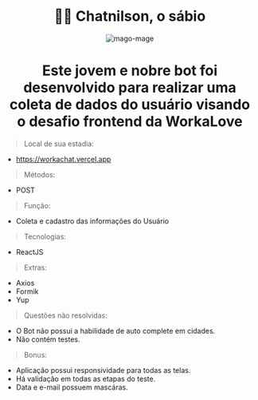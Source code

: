 <div align="center">
  <h1>🧙‍♂️ Chatnilson, o sábio </h1>
  
![mago-mage](https://user-images.githubusercontent.com/80493033/182497139-e60308a1-f4d0-423a-a66e-61a3d5c71694.gif)
  
</div>

<div align="center">
<h1> Este jovem e nobre bot foi desenvolvido para realizar uma coleta de dados do usuário visando o desafio frontend da WorkaLove </h1>
</div>

>Local de sua estadia:
- https://workachat.vercel.app
  
>Métodos:
- POST
  
>Função:
- Coleta e cadastro das informações do Usuário
  
>Tecnologias:
- ReactJS
  
>Extras:
- Axios
- Formik
- Yup
  
>Questões não resolvidas:
- O Bot não possui a habilidade de auto complete em cidades.
- Não contém testes.
  
>Bonus:
- Aplicação possui responsividade para todas as telas.
- Há validação em todas as etapas do teste.
- Data e e-mail possuem mascáras.
  
